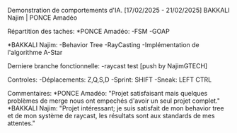 Demonstration de comportements d'IA. [17/02/2025 - 21/02/2025]
BAKKALI Najim | PONCE Amadéo

Répartition des taches:
  *PONCE Amadéo:
    -FSM
    -GOAP

  *BAKKALI Najim:
    -Behavior Tree
    -RayCasting
    -Implémentation de l'algorithme A-Star

Derniere branche fonctionnelle:
  -raycast test [push by NajimGTECH]

Controles:
  -Déplacements: Z,Q,S,D
  -Sprint: SHIFT
  -Sneak: LEFT CTRL

Commentaires:
  *PONCE Amadéo: "Projet satisfaisant mais quelques problèmes de merge nous ont empechés d'avoir un seul projet complet."
  *BAKKALI Najim: "Projet intéressant; je suis satisfait de mon behavior tree et de mon système de raycast, les résultats sont aux standards de mes attentes."
